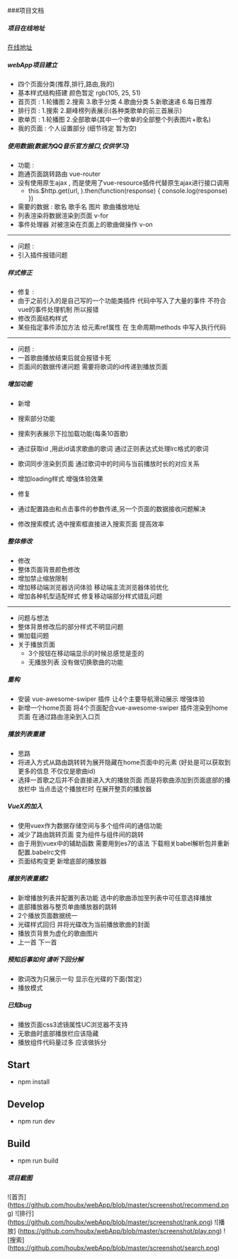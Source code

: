###项目文档

##### 项目在线地址

[在线地址](http://123.56.220.55)

##### webApp项目建立

* 四个页面分类(推荐,排行,路由,我的)
* 基本样式结构搭建  颜色暂定  rgb(105, 25, 51)
* 首页页 : 1.轮播图  2.搜索  3.歌手分类  4.歌曲分类  5.新歌速递  6.每日推荐
* 排行页 : 1.搜索   2.巅峰榜列表展示(各种类歌单的前三首展示)
* 歌单页 : 1.轮播图 2.全部歌单(其中一个歌单的全部整个列表图片+歌名)
* 我的页面 : 个人设置部分 (细节待定 暂为空)


##### 使用数据(数据为QQ音乐官方接口,仅供学习)

* 功能 :
* 跑通页面跳转路由 vue-router
* 没有使用原生ajax , 而是使用了vue-resource插件代替原生ajax进行接口调用
    + this.$http.get(url, ).then(function(response) { console.log(response) })
* 需要的数据 : 歌名 歌手名 图片 歌曲播放地址
* 列表渲染将数据渲染到页面  v-for
* 事件处理器 对被渲染在页面上的歌曲做操作  v-on

---

* 问题 :
* 引入插件报错问题



##### 样式修正

* 修复 :
* 由于之前引入的是自己写的一个功能类插件 代码中写入了大量的事件 不符合vue的事件处理机制 所以报错
* 修改页面结构样式
* 某些指定事件添加方法 给元素ref属性 在 生命周期methods 中写入执行代码

---

* 问题 :
* 一首歌曲播放结束后就会报错卡死
* 页面间的数据传递问题 需要将歌词的id传递到播放页面


##### 增加功能
* 新增
* 搜索部分功能
* 搜索列表展示下拉加载功能(每条10首歌)
* 通过获取id ,用此id请求歌曲的歌词 通过正则表达式处理lrc格式的歌词
* 歌词同步渲染到页面 通过歌词中的时间与当前播放时长的对应关系
* 增加loading样式 增强体验效果

* 修复
* 通过配置路由和点击事件的参数传递,另一个页面的数据接收问题解决
* 修改搜索模式 选中搜索框直接进入搜索页面 提高效率

##### 整体修改
* 修改
* 整体页面背景颜色修改
* 增加禁止缩放限制
* 增加移动端浏览器访问体验 移动端主流浏览器体验优化
* 增加各种机型适配样式 修复移动端部分样式错乱问题

---

* 问题与想法
* 整体背景修改后的部分样式不明显问题
* 懒加载问题
* 关于播放页面
    + 3个按钮在移动端显示的时候总感觉是歪的
    + 无播放列表 没有做切换歌曲的功能


##### 重构

* 安装 vue-awesome-swiper 插件 让4个主要导航滑动展示 增强体验
* 新增一个home页面  将4个页面配合vue-awesome-swiper 插件渲染到home页面 在通过路由渲染到入口页

##### 播放列表重建
* 思路
* 将进入方式从路由跳转转为展开隐藏在home页面中的元素 (好处是可以获取到更多的信息 不仅仅是歌曲id)
* 选择一首歌之后并不会直接进入大的播放页面 而是将歌曲添加到页面底部的播放栏中 当点击这个播放栏时 在展开整页的播放器

##### VueX的加入
* 使用vuex作为数据存储空间与多个组件间的通信功能
* 减少了路由跳转页面 变为组件与组件间的跳转
* 由于用到vuex中的辅助函数 需要用到es7的语法 下载相关babel解析包并重新配置.babelrc文件
* 页面结构变更 新增底部的播放器

##### 播放列表重建2
* 新增播放列表并配置列表功能 选中的歌曲添加至列表中可任意选择播放
* 底部播放器与整页单曲播放器的跳转
* 2个播放页面数据统一
* 光碟样式回归 并将光碟改为当前播放歌曲的封面
* 播放页背景为虚化的歌曲图片
* 上一首  下一首

##### 预知后事如何 请听下回分解
* 歌词改为只展示一句 显示在光碟的下面(暂定)
* 播放模式


##### 已知bug
* 播放页面css3滤镜属性UC浏览器不支持
* 无歌曲时底部播放栏应该隐藏
* 播放组件代码量过多 应该做拆分


## Start
+ npm install

## Develop
+ npm run dev

## Build
+ npm run build

##### 项目截图

![首页] (https://github.com/houbx/webApp/blob/master/screenshot/recommend.png)
![排行] (https://github.com/houbx/webApp/blob/master/screenshot/rank.png)
![播放] (https://github.com/houbx/webApp/blob/master/screenshot/play.png)
![搜索] (https://github.com/houbx/webApp/blob/master/screenshot/search.png)
